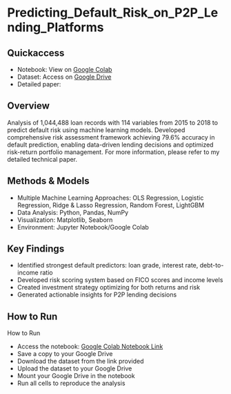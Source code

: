 # Predicting_Default_Risk_on_P2P_Lending_Platforms

## Quickaccess
- Notebook: View on [Google Colab]([https://colab.research.google.com/drive/10LFjHiKmcD4RJads9YxdNpkDIftROG58?usp=sharing])
- Dataset: Access on [Google Drive]([https://drive.google.com/drive/folders/1jYKJ5yzha8XTa46jDtVz8SuZKivsdZ7b?usp=sharing])
- Detailed paper: 

## Overview
Analysis of 1,044,488 loan records with 114 variables from 2015 to 2018 to predict default risk using machine learning models. Developed comprehensive risk assessment framework achieving 79.6% accuracy in default prediction, enabling data-driven lending decisions and optimized risk-return portfolio management. For more information, please refer to my detailed technical paper.


## Methods & Models
- Multiple Machine Learning Approaches: OLS Regression, Logistic Regression, Ridge & Lasso Regression, Random Forest, LightGBM 
- Data Analysis: Python, Pandas, NumPy
- Visualization: Matplotlib, Seaborn
- Environment: Jupyter Notebook/Google Colab


## Key Findings
- Identified strongest default predictors: loan grade, interest rate, debt-to-income ratio
- Developed risk scoring system based on FICO scores and income levels
- Created investment strategy optimizing for both returns and risk
- Generated actionable insights for P2P lending decisions

## How to Run

How to Run

- Access the notebook: [Google Colab Notebook Link]([url](https://colab.research.google.com/drive/10LFjHiKmcD4RJads9YxdNpkDIftROG58?usp=sharing))
- Save a copy to your Google Drive
- Download the dataset from the link provided
- Upload the dataset to your Google Drive
- Mount your Google Drive in the notebook
- Run all cells to reproduce the analysis

